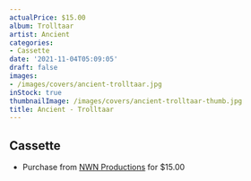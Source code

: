 ```yaml
---
actualPrice: $15.00
album: Trolltaar
artist: Ancient
categories:
- Cassette
date: '2021-11-04T05:09:05'
draft: false
images:
- /images/covers/ancient-trolltaar.jpg
inStock: true
thumbnailImage: /images/covers/ancient-trolltaar-thumb.jpg
title: Ancient - Trolltaar
---
```


## Cassette
* Purchase from [NWN Productions](http://shop.nwnprod.com/index.php?route=product/product&path=73&product_id=18806&sort=pd.name&order=ASC) for $15.00
